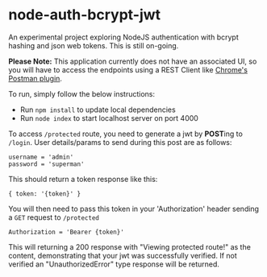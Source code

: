 # node-auth-bcrypt-jwt

An experimental project exploring NodeJS authentication with bcrypt hashing and json web tokens. This is still on-going.

**Please Note:** This application currently does not have an associated UI, so you will have to access the endpoints using a REST Client like [Chrome's Postman plugin].

To run, simply follow the below instructions:
* Run `npm install` to update local dependencies
* Run `node index` to start localhost server on port 4000

To access `/protected` route, you need to generate a jwt by **POST**ing to `/login`. User details/params to send during this post are as follows:
```
username = 'admin'
password = 'superman'
```
This should return a token response like this:
```
{ token: '{token}' }
```
You will then need to pass this token in your 'Authorization' header sending a `GET` request to `/protected`
```
Authorization = 'Bearer {token}'
```
This will returning a 200 response with "Viewing protected route!" as the content, demonstrating that your jwt was successfully verified. If not verified an "UnauthorizedError" type response will be returned.

[//]: # (Tagged Urls)
[Chrome's Postman plugin]: https://chrome.google.com/webstore/detail/postman-rest-client-short/mkhojklkhkdaghjjfdnphfphiaiohkef/related?hl=en